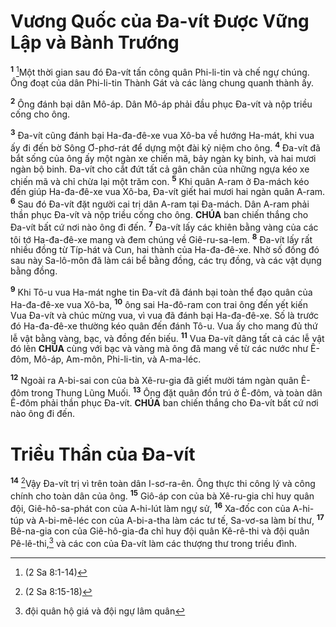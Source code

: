 # Vương Quốc của Đa-vít Được Vững Lập và Bành Trướng
<sup><b>1</b></sup> [^1@-15feeb1d-4d6f-4b8d-9fc6-7b38dec56e82]Một thời gian sau đó Đa-vít tấn công quân Phi-li-tin và chế ngự chúng. Ông đoạt của dân Phi-li-tin Thành Gát và các làng chung quanh thành ấy.

<sup><b>2</b></sup> Ông đánh bại dân Mô-áp. Dân Mô-áp phải đầu phục Đa-vít và nộp triều cống cho ông.

<sup><b>3</b></sup> Đa-vít cũng đánh bại Ha-đa-đê-xe vua Xô-ba về hướng Ha-mát, khi vua ấy đi đến bờ Sông Ơ-phơ-rát để dựng một đài kỷ niệm cho ông. <sup><b>4</b></sup> Đa-vít đã bắt sống của ông ấy một ngàn xe chiến mã, bảy ngàn kỵ binh, và hai mươi ngàn bộ binh. Đa-vít cho cắt đứt tất cả gân chân của những ngựa kéo xe chiến mã và chỉ chừa lại một trăm con. <sup><b>5</b></sup> Khi quân A-ram ở Đa-mách kéo đến giúp Ha-đa-đê-xe vua Xô-ba, Đa-vít giết hai mươi hai ngàn quân A-ram. <sup><b>6</b></sup> Sau đó Đa-vít đặt người cai trị dân A-ram tại Đa-mách. Dân A-ram phải thần phục Đa-vít và nộp triều cống cho ông. **CHÚA** ban chiến thắng cho Đa-vít bất cứ nơi nào ông đi đến. <sup><b>7</b></sup> Đa-vít lấy các khiên bằng vàng của các tôi tớ Ha-đa-đê-xe mang và đem chúng về Giê-ru-sa-lem. <sup><b>8</b></sup> Đa-vít lấy rất nhiều đồng từ Típ-hát và Cun, hai thành của Ha-đa-đê-xe. Nhờ số đồng đó sau này Sa-lô-môn đã làm cái bể bằng đồng, các trụ đồng, và các vật dụng bằng đồng.

<sup><b>9</b></sup> Khi Tô-u vua Ha-mát nghe tin Đa-vít đã đánh bại toàn thể đạo quân của Ha-đa-đê-xe vua Xô-ba, <sup><b>10</b></sup> ông sai Ha-đô-ram con trai ông đến yết kiến Vua Đa-vít và chúc mừng vua, vì vua đã đánh bại Ha-đa-đê-xe. Số là trước đó Ha-đa-đê-xe thường kéo quân đến đánh Tô-u. Vua ấy cho mang đủ thứ lễ vật bằng vàng, bạc, và đồng đến biếu. <sup><b>11</b></sup> Vua Đa-vít dâng tất cả các lễ vật đó lên **CHÚA** cùng với bạc và vàng mà ông đã mang về từ các nước như Ê-đôm, Mô-áp, Am-môn, Phi-li-tin, và A-ma-léc.

<sup><b>12</b></sup> Ngoài ra A-bi-sai con của bà Xê-ru-gia đã giết mười tám ngàn quân Ê-đôm trong Thung Lũng Muối. <sup><b>13</b></sup> Ông đặt quân đồn trú ở Ê-đôm, và toàn dân Ê-đôm phải thần phục Đa-vít. **CHÚA** ban chiến thắng cho Đa-vít bất cứ nơi nào ông đi đến.

# Triều Thần của Đa-vít
<sup><b>14</b></sup> [^2@-15feeb1d-4d6f-4b8d-9fc6-7b38dec56e82]Vậy Đa-vít trị vì trên toàn dân I-sơ-ra-ên. Ông thực thi công lý và công chính cho toàn dân của ông. <sup><b>15</b></sup> Giô-áp con của bà Xê-ru-gia chỉ huy quân đội, Giê-hô-sa-phát con của A-hi-lút làm ngự sử, <sup><b>16</b></sup> Xa-đốc con của A-hi-túp và A-bi-mê-léc con của A-bi-a-tha làm các tư tế, Sa-vơ-sa làm bí thư, <sup><b>17</b></sup> Bê-na-gia con của Giê-hô-gia-đa chỉ huy đội quân Kê-rê-thi và đội quân Pê-lê-thi,[^1-15feeb1d-4d6f-4b8d-9fc6-7b38dec56e82] và các con của Đa-vít làm các thượng thư trong triều đình.

[^1-15feeb1d-4d6f-4b8d-9fc6-7b38dec56e82]: đội quân hộ giá và đội ngự lâm quân
[^1@-15feeb1d-4d6f-4b8d-9fc6-7b38dec56e82]: (2 Sa 8:1-14)
[^2@-15feeb1d-4d6f-4b8d-9fc6-7b38dec56e82]: (2 Sa 8:15-18)